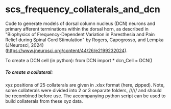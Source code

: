 # scs_frequency_collaterals_and_dcn

Code to generate models of dorsal column nucleus (DCN) neurons and primary afferent terminations within the dorsal horn, 
as described in "Biophysics of Frequency-Dependent Variation in Paresthesia and Pain Relief during Spinal Cord Stimulation" by
Rogers, Capogrosso, and Lempka (JNeurosci, 2024) (https://www.jneurosci.org/content/44/26/e2199232024).

To create a DCN cell (in python):
from DCN import * 
dcn_Cell = DCN()

##### To create a collateral: 
xyz positions of 25 collaterals are given in .xlsx format (here, zipped). Note, some collaterals were divided into 2 or 3 separate folders, 
///// and should be recombined before use. The accompanying python script can be used to build collaterals from these xyz data.
